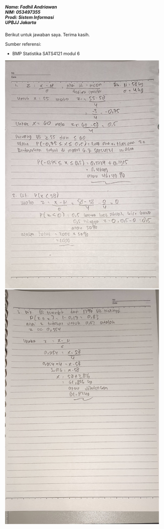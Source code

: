 ##### Nama: Fadhil Andriawan <br/> NIM: 053497355 <br> Prodi: Sistem Informasi <br> UPBJJ Jakarta

Berikut untuk jawaban saya.
Terima kasih.

Sumber referensi:
- BMP Statistika SATS4121 modul 6

![photo1](../assets/IMG_20250521_000554.jpg)
![photo2](../assets/IMG_20250521_000558.jpg)